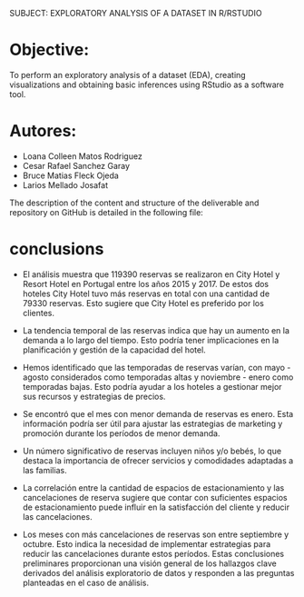 SUBJECT: EXPLORATORY ANALYSIS OF A DATASET IN R/RSTUDIO

# **Objective:**
                                                        
To perform an exploratory analysis of a dataset (EDA), creating visualizations and obtaining basic inferences using RStudio as a software tool.

# **Autores:**
* Loana Colleen Matos Rodriguez
* Cesar Rafael Sanchez Garay
* Bruce Matias Fleck Ojeda
* Larios Mellado Josafat

The description of the content and structure of the deliverable and repository on GitHub is detailed in the following file:


# **conclusions**

* El análisis muestra que 119390 reservas se realizaron en City Hotel y Resort Hotel en Portugal entre los años 2015 y 2017. De estos dos hoteles City Hotel tuvo más reservas en total con una cantidad de 79330 reservas. Esto sugiere que City Hotel es preferido por los clientes.

* La tendencia temporal de las reservas indica que hay un aumento en la demanda a lo largo del tiempo. Esto podría tener implicaciones en la planificación y gestión de la capacidad del hotel.

* Hemos identificado que las temporadas de reservas varían, con mayo - agosto considerados como temporadas altas y noviembre - enero como temporadas bajas. Esto podría ayudar a los hoteles a gestionar mejor sus recursos y estrategias de precios.

* Se encontró que el mes con menor demanda de reservas es enero. Esta información podría ser útil para ajustar las estrategias de marketing y promoción durante los períodos de menor demanda.

* Un número significativo de reservas incluyen niños y/o bebés, lo que destaca la importancia de ofrecer servicios y comodidades adaptadas a las familias.


* La correlación entre la cantidad de espacios de estacionamiento y las cancelaciones de reserva sugiere que contar con suficientes espacios de estacionamiento puede influir en la satisfacción del cliente y reducir las cancelaciones.


* Los meses con más cancelaciones de reservas son entre septiembre y octubre. Esto indica la necesidad de implementar estrategias para reducir las cancelaciones durante estos períodos.
Estas conclusiones preliminares proporcionan una visión general de los hallazgos clave derivados del análisis exploratorio de datos y responden a las preguntas planteadas en el caso de análisis.
